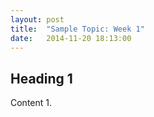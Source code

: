 ```yaml
---
layout: post
title:  "Sample Topic: Week 1"
date:   2014-11-20 18:13:00
---
```


Heading 1
---------

Content 1.
